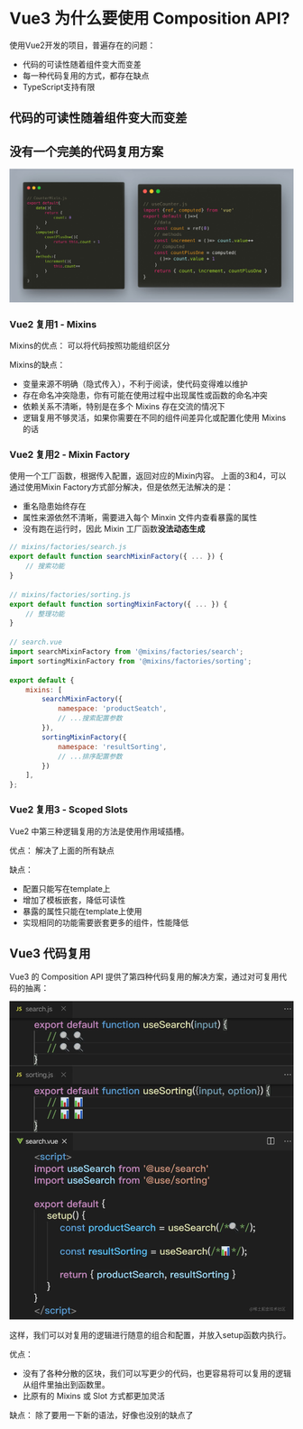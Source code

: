 # Vue3 为什么要使用 Composition API?

使用Vue2开发的项目，普遍存在的问题：

- 代码的可读性随着组件变大而变差
- 每一种代码复用的方式，都存在缺点
- TypeScript支持有限

## 代码的可读性随着组件变大而变差



## 没有一个完美的代码复用方案

![vue-mixin-vs-composition-api.png](./img/vue-mixin-vs-composition-api.png)

### Vue2 复用1 - Mixins

Mixins的优点： 可以将代码按照功能组织区分

Mixins的缺点：

* 变量来源不明确（隐式传入），不利于阅读，使代码变得难以维护
* 存在命名冲突隐患，你有可能在使用过程中出现属性或函数的命名冲突
* 依赖关系不清晰，特别是在多个 Mixins 存在交流的情况下
* 逻辑复用不够灵活，如果你需要在不同的组件间差异化或配置化使用 Mixins 的话

### Vue2 复用2 - Mixin Factory

使用一个工厂函数，根据传入配置，返回对应的Mixin内容。 上面的3和4，可以通过使用Mixin Factory方式部分解决，但是依然无法解决的是：

* 重名隐患始终存在
* 属性来源依然不清晰，需要进入每个 Minxin 文件内查看暴露的属性
* 没有跑在运行时，因此 Mixin 工厂函数**没法动态生成**

```js
// mixins/factories/search.js
export default function searchMixinFactory({ ... }) {
    // 搜索功能
}

// mixins/factories/sorting.js
export default function sortingMixinFactory({ ... }) {
    // 整理功能
}

// search.vue
import searchMixinFactory from '@mixins/factories/search';
import sortingMixinFactory from '@mixins/factories/sorting';

export default {
    mixins: [
        searchMixinFactory({
            namespace: 'productSeatch',
            // ...搜索配置参数
        }),
        sortingMixinFactory({
            namespace: 'resultSorting',
            // ...排序配置参数
        })
    ],
};
```

### Vue2 复用3 - Scoped Slots

Vue2 中第三种逻辑复用的方法是使用作用域插槽。

优点： 解决了上面的所有缺点 

缺点：

* 配置只能写在template上
* 增加了模板嵌套，降低可读性
* 暴露的属性只能在template上使用
* 实现相同的功能需要嵌套更多的组件，性能降低

## Vue3 代码复用

Vue3 的 Composition API 提供了第四种代码复用的解决方案，通过对可复用代码的抽离：

![composition-api.png](./img/composition-api.png)

这样，我们可以对复用的逻辑进行随意的组合和配置，并放入setup函数内执行。

优点：

* 没有了各种分散的区块，我们可以写更少的代码，也更容易将可以复用的逻辑从组件里抽出到函数里。
* 比原有的 Mixins 或 Slot 方式都更加灵活

缺点： 除了要用一下新的语法，好像也没别的缺点了